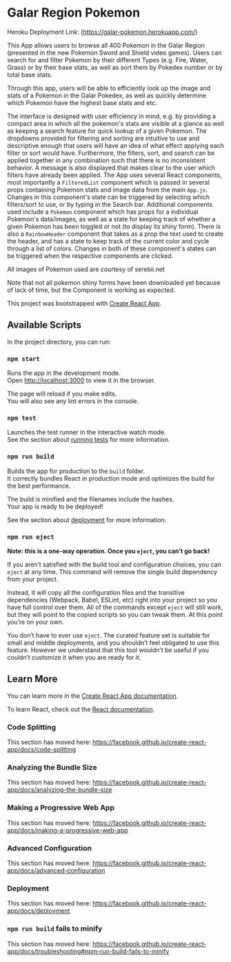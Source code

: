 # Galar Region Pokemon
Heroku Deployment Link: (https://galar-pokemon.herokuapp.com/)

This App allows users to browse all 400 Pokemon in the Galar Region (presented in the new Pokemon Sword and Shield video games). Users can search for and filter Pokemon by their different Types (e.g. Fire, Water, Grass) or by their base stats, as well as sort them by Pokedex number or by total base stats. 

Through this app, users will be able to efficiently look up the image and stats of a Pokemon in the Galar Pokedex, as well as quickly determine which Pokemon have the highest base stats and etc.

The interface is designed with user efficiency in mind, e.g. by providing a compact area in which all the pokemon's stats are visible at a glance as well as keeping a search feature for quick lookup of a given Pokemon. The dropdowns provided for filtering and sorting are intuitive to use and descriptive enough that users will have an idea of what effect applying each filter or sort would have. Furthermore, the filters, sort, and search can be applied together in any combination such that there is no inconsistent behavior. A message is also displayed that makes clear to the user which filters have already been applied. The App uses several React components, most importantly a `FilteredList` component which is passed in several props containing Pokemon stats and image data from the main `App.js`. Changes in this component's state can be triggered by selecting which filters/sort to use, or by typing in the Search bar. Additional components used include a `Pokemon` component which has props for a individual Pokemon's data/images, as well as a state for keeping track of whether a given Pokemon has been toggled or not (to display its shiny form). There is also a `RainbowHeader` component that takes as a prop the text used to create the header, and has a state to keep track of the current color and cycle through a list of colors. Changes in both of these component's states can be triggered when the respective components are clicked.

All images of Pokemon used are courtesy of serebii.net

Note that not all pokemon shiny forms have been downloaded yet because of lack of time, but the Component is working as expected.

This project was bootstrapped with [Create React App](https://github.com/facebook/create-react-app).

## Available Scripts

In the project directory, you can run:

### `npm start`

Runs the app in the development mode.<br />
Open [http://localhost:3000](http://localhost:3000) to view it in the browser.

The page will reload if you make edits.<br />
You will also see any lint errors in the console.

### `npm test`

Launches the test runner in the interactive watch mode.<br />
See the section about [running tests](https://facebook.github.io/create-react-app/docs/running-tests) for more information.

### `npm run build`

Builds the app for production to the `build` folder.<br />
It correctly bundles React in production mode and optimizes the build for the best performance.

The build is minified and the filenames include the hashes.<br />
Your app is ready to be deployed!

See the section about [deployment](https://facebook.github.io/create-react-app/docs/deployment) for more information.

### `npm run eject`

**Note: this is a one-way operation. Once you `eject`, you can’t go back!**

If you aren’t satisfied with the build tool and configuration choices, you can `eject` at any time. This command will remove the single build dependency from your project.

Instead, it will copy all the configuration files and the transitive dependencies (Webpack, Babel, ESLint, etc) right into your project so you have full control over them. All of the commands except `eject` will still work, but they will point to the copied scripts so you can tweak them. At this point you’re on your own.

You don’t have to ever use `eject`. The curated feature set is suitable for small and middle deployments, and you shouldn’t feel obligated to use this feature. However we understand that this tool wouldn’t be useful if you couldn’t customize it when you are ready for it.

## Learn More

You can learn more in the [Create React App documentation](https://facebook.github.io/create-react-app/docs/getting-started).

To learn React, check out the [React documentation](https://reactjs.org/).

### Code Splitting

This section has moved here: https://facebook.github.io/create-react-app/docs/code-splitting

### Analyzing the Bundle Size

This section has moved here: https://facebook.github.io/create-react-app/docs/analyzing-the-bundle-size

### Making a Progressive Web App

This section has moved here: https://facebook.github.io/create-react-app/docs/making-a-progressive-web-app

### Advanced Configuration

This section has moved here: https://facebook.github.io/create-react-app/docs/advanced-configuration

### Deployment

This section has moved here: https://facebook.github.io/create-react-app/docs/deployment

### `npm run build` fails to minify

This section has moved here: https://facebook.github.io/create-react-app/docs/troubleshooting#npm-run-build-fails-to-minify
